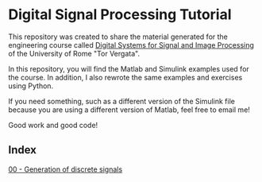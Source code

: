 Digital Signal Processing Tutorial
==

This repository was created to share the material generated for the engineering course called [Digital Systems for Signal and Image Processing](http://elettronica.uniroma2.it/index.php?page=corsi&amp;corso=8037525) of the University of Rome "Tor Vergata".

In this repository, you will find the Matlab and Simulink examples used for the course. In addition, I also rewrote the same examples and exercises using Python.

If you need something, such as a different version of the Simulink file because you are using a different version of Matlab, feel free to email me!

Good work and good code!

## Index

[00 - Generation of discrete signals](https://github.com/Mr-G4rden/tutorial-dsp/tree/main/00%20-%20Generation%20of%20discrete%20signals)

